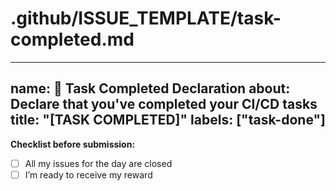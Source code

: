 # .github/ISSUE_TEMPLATE/task-completed.md

---
name: 🎯 Task Completed Declaration
about: Declare that you've completed your CI/CD tasks
title: "[TASK COMPLETED]"
labels: ["task-done"]
---

**Checklist before submission:**

- [ ] All my issues for the day are closed
- [ ] I’m ready to receive my reward
